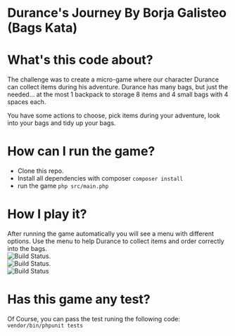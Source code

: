 # Durance's Journey By Borja Galisteo (Bags Kata)

# What's this code about?

The challenge was to create a micro-game where our character Durance can collect items during his adventure. Durance has many bags, but just the needed... at the most 1 backpack to storage 8 items and 4 small bags with 4 spaces each.

You have some actions to choose, pick items during your adventure, look into your bags and tidy up your bags.

# How can I run the game?
  - Clone this repo.
  - Install all dependencies with composer ```composer install```
  - run the game ```php src/main.php```
  
# How I play it?
After running the game automatically you will see a menu with different options. Use the menu to help Durance to collect items and order correctly into the bags.  
![Build Status](https://imgur.com/glKkCxR.jpg).   
![Build Status](https://i.imgur.com/Zj4gYzs.jpg).    
![Build Status](https://imgur.com/HDxDrYe.jpg)

# Has this game any test?

Of Course, you can pass the test runing the following code:
```vendor/bin/phpunit tests```


